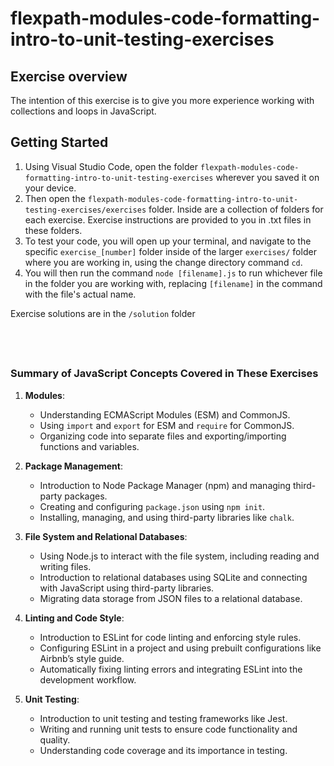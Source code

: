 
# flexpath-modules-code-formatting-intro-to-unit-testing-exercises

## Exercise overview

The intention of this exercise is to give you more experience working with
collections and loops in JavaScript.


## Getting Started


1. Using Visual Studio Code, open the folder `flexpath-modules-code-formatting-intro-to-unit-testing-exercises` 
   wherever you saved it on your device. 
2. Then open the `flexpath-modules-code-formatting-intro-to-unit-testing-exercises/exercises` folder. 
   Inside are a collection of folders for each exercise. Exercise instructions are 
   provided to you in .txt files in these folders.
3. To test your code, you will open up your terminal, and navigate to the specific `exercise_[number]`
   folder inside of the larger `exercises/` folder where you are working in, using the
   change directory command `cd`.
4. You will then run the command `node [filename].js` to run whichever file
   in the folder you are working with, replacing `[filename]` in the command
   with the file's actual name.


Exercise solutions are in the `/solution` folder

&nbsp;
---


### Summary of JavaScript Concepts Covered in These Exercises

1. **Modules**:
    
    - Understanding ECMAScript Modules (ESM) and CommonJS.
    - Using `import` and `export` for ESM and `require` for CommonJS.
    - Organizing code into separate files and exporting/importing functions and variables.
2. **Package Management**:
    
    - Introduction to Node Package Manager (npm) and managing third-party packages.
    - Creating and configuring `package.json` using `npm init`.
    - Installing, managing, and using third-party libraries like `chalk`.
3. **File System and Relational Databases**:
    
    - Using Node.js to interact with the file system, including reading and writing files.
    - Introduction to relational databases using SQLite and connecting with JavaScript using third-party libraries.
    - Migrating data storage from JSON files to a relational database.
4. **Linting and Code Style**:
    
    - Introduction to ESLint for code linting and enforcing style rules.
    - Configuring ESLint in a project and using prebuilt configurations like Airbnb’s style guide.
    - Automatically fixing linting errors and integrating ESLint into the development workflow.
5. **Unit Testing**:
    
    - Introduction to unit testing and testing frameworks like Jest.
    - Writing and running unit tests to ensure code functionality and quality.
    - Understanding code coverage and its importance in testing.
